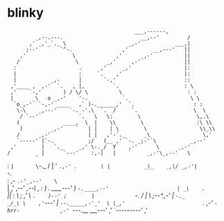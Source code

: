 # blinky
                                             ___,------,
             _,--.---.                         __,--'         /
           ,' _,'_`._ \                    _,-'           ___,|
          ;--'       `^-.                ,'        __,---'   ||
        ,'               \             ,'      _,-'          ||
       /                  \         _,'     ,-'              ||
      :                    .      ,'     _,'                 |:
      |                    :     `.    ,'                    |:
      |           _,-      |       `-,'                      ::
     ,'____ ,  ,-'  `.   , |,         `.                     : \
     ,'    `-,'       ) / \/ \          \                     : :
     |      _\   o _,-'    '-.           `.                    \ \
      `o_,-'  `-,-' ____   ,` )-.______,'  `.                   : :
       \-\    _,---'    `-. -'.\  `.  /     `.                  \  \
        / `--'             `.   \   \:        \                  \,.\
       (              ____,  \  |    \\        \                 :\ \\
        )         _,-'    `   | |    | \        \                 \\_\\
       /      _,-'            | |   ,'-`._      _\                 \,'
       `-----' |`-.           ;/   (__ ,' `-. _;-'`\           _,--'
     ,'        |   `._     _,' \-._/  Y    ,-'      \      _,-'
    /        _ |      `---'    :,-|   |    `     _,-'\_,--'   \
   :          `|       \`-._   /  |   '     `.,-' `._`         \
   |           _\_    _,\/ _,-'|                     `-._       \
   :   ,-         `.-'_,--'    \                         `       \
   | ,'           ,--'      _,--\           _,                    :
    )         .    \___,---'   ) `-.____,--'                      |
   _\    .     `    ||        :            \                      ;
 ,'  \    `.    )--' ;        |             `-.                  /
|     \     ;--^._,-'         |                `-._            _/_\
\    ,'`---'                  |                    `--._____,-'_'  \
 \_,'                         `._                          _,-'     `
          -hrr-             ,-'  `---.___           __,---'
                          ,'             `---------'
                        ,'
